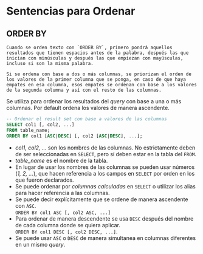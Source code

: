 # Sentencias para Ordenar

## ORDER BY

```{important}
Cuando se orden texto con `ORDER BY`, primero pondrá aquellos resultados que tienen espacios antes de la palabra, después las que inician con minúsculas y después las que empiezan con mayúsculas, incluso si son la misma palabra.
```

```{important}
Si se ordena con base a dos o más columnas, se priorizan el orden de los valores de la primer columna que se ponga, en caso de que haya empates en esa columna, esos empates se ordenan con base a los valores de la segunda columna y así con el resto de las columnas.
```

Se utiliza para ordenar los resultados del _query_ con base a una o más columnas. Por default ordena los valores de manera ascendente. 
```sql
-- Ordenar el result set con base a valores de las columnas
SELECT col1 [, col2, ...]
FROM table_name;
ORDER BY col1 [ASC|DESC] [, col2 [ASC|DESC], ...];
```
- _col1, col2, ..._ son los nombres de las columnas. No estrictamente deben de ser seleccionadas en `SELECT`, pero sí deben estar en la tabla del `FROM`.
- _table_name_ es el nombre de la tabla.
- En lugar de usar los nombres de las columnas se pueden usar números (_1, 2, ..._), que hacen referencia a los campos en `SELECT` por orden en los que fueron declarados.
- Se puede ordenar por _columnas calculadas_ en `SELECT` o utilizar los alias para hacer referencia a las columnas.
- Se puede decir explícitamente que se ordene de manera ascendente con `ASC`. <br> `ORDER BY col1 ASC [, col2 ASC, ...]`
- Para ordenar de manera descendente se usa `DESC` después del nombre de cada columna donde se quiera aplicar. <br/> `ORDER BY col1 DESC [, col2 DESC, ...]`.
- Se puede usar `ASC` o `DESC` de manera simultanea en columnas diferentes en un mismo _query_.

